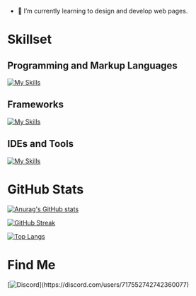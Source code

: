 

- 🌱 I’m currently learning to design and develop web pages.

# Skillset

## Programming and Markup Languages
[![My Skills](https://skillicons.dev/icons?i=js,ts,html,css,j)](https://skillicons.dev)

## Frameworks
[![My Skills](https://skillicons.dev/icons?i=discord)](https://skillicons.dev)

## IDEs and Tools
[![My Skills](https://skillicons.dev/icons?i=vscode,git,github)](https://skillicons.dev)

# GitHub Stats
[![Anurag's GitHub stats](https://github-readme-stats.vercel.app/api?username=typicalmoods&show_icons=true&theme=dark)](https://github.com/anuraghazra/github-readme-stats)

[![GitHub Streak](https://github-readme-streak-stats.herokuapp.com/?user=typicalmoods&theme=dark)](https://git.io/streak-stats)

[![Top Langs](https://github-readme-stats.vercel.app/api/top-langs/?username=typicalmoods&layout=compact&theme=dark)](https://github.com/anuraghazra/github-readme-stats)

# Find Me
[![Discord](https://img.shields.io/badge/Discord-000000?color=rgba(0,0,0,0%)&style=for-the-badge&logo=discord&logoColor=#5865F2)](https://discord.com/users/717552742742360077)
